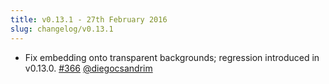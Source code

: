 ```yaml
---
title: v0.13.1 - 27th February 2016
slug: changelog/v0.13.1
---
```


* Fix embedding onto transparent backgrounds; regression introduced in v0.13.0.
  [#366](https://github.com/lovell/sharp/issues/366)
  [@diegocsandrim](https://github.com/diegocsandrim)
